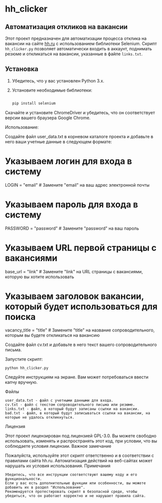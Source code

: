 # hh_clicker


## Автоматизация откликов на вакансии


Этот проект предназначен для автоматизации процесса отклика на вакансии на сайте [hh.ru](https://hh.ru/) с использованием библиотеки Selenium. Скрипт `hh_clicker.py` позволяет автоматически входить в аккаунт, поднимать резюме и откликаться на вакансии, указанные в файле `links.txt`.


## Установка


1. Убедитесь, что у вас установлен Python 3.x.

2. Установите необходимые библиотеки:

   ```bash

   pip install selenium

Скачайте и установите ChromeDriver и убедитесь, что он соответствует версии вашего браузера Google Chrome.

Использование:

Создайте файл user_data.txt в корневом каталоге проекта и добавьте в него ваши учетные данные в следующем формате:

# Указываем логин для входа в систему

LOGIN = "email"  # Замените "email" на ваш адрес электронной почты


# Указываем пароль для входа в систему

PASSWORD = "password"  # Замените "password" на ваш пароль


# Указываем URL первой страницы с вакансиями

base_url = "link"  # Замените "link" на URL страницы с вакансиями, которую вы хотите использовать


# Указываем заголовок вакансии, который будет использоваться для поиска

vacancy_title = "title"  # Замените "title" на название сопроводительного, которым вы будете откликаться на вакансию

Создайте файл cv.txt и добавьте в него текст вашего сопроводительного письма.

Запустите скрипт:

    python hh_clicker.py

Следуйте инструкциям на экране. Вам может потребоваться ввести капчу вручную.

Файлы

    user_data.txt - файл с учетными данными для входа.
    cv.txt - файл с текстом сопроводительного письма или резюме.
    links.txt - файл, в который будут записаны ссылки на вакансии.
    bad.txt - файл, в который будут записываться ссылки на вакансии, на которые не удалось откликнуться.

Лицензия

Этот проект лицензирован под лицензией GPL-3.0. Вы можете свободно использовать, изменять и распространять этот код, при условии, что вы соблюдаете условия лицензии.
Важное замечание

Пожалуйста, используйте этот скрипт ответственно и в соответствии с правилами сайта hh.ru. Автоматизация действий на веб-сайтах может нарушать их условия использования.
Примечания

    Убедитесь, что все инструкции соответствуют вашему коду и его функциональности.
    Если у вас есть дополнительные функции или особенности, вы можете добавить их в раздел "Использование".
    Рекомендуется протестировать скрипт в безопасной среде, чтобы убедиться, что он работает корректно и не нарушает правила сайта.
